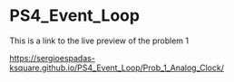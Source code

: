 # PS4_Event_Loop

This is a link to the live preview of the problem 1

https://sergioespadas-ksquare.github.io/PS4_Event_Loop/Prob_1_Analog_Clock/

